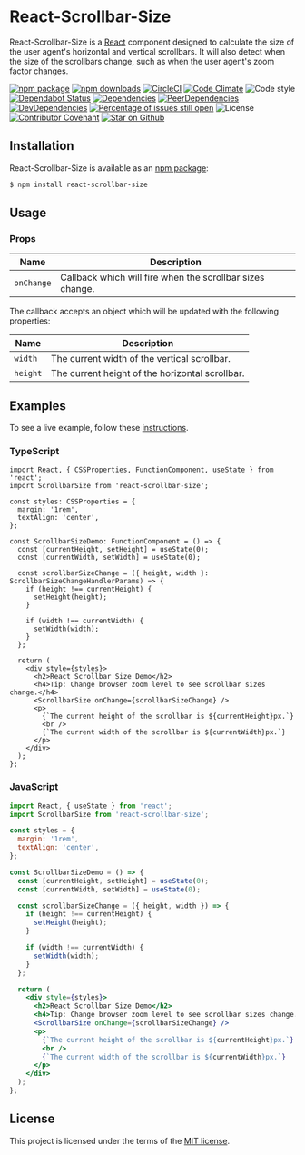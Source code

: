 # React-Scrollbar-Size
React-Scrollbar-Size is a [React](https://reactjs.org/) component designed to calculate the size of the user agent's horizontal and vertical scrollbars.
It will also detect when the size of the scrollbars change, such as when the user agent's zoom factor changes.

[![npm package](https://img.shields.io/npm/v/react-scrollbar-size/latest.svg)](https://www.npmjs.com/package/react-scrollbar-size)
[![npm downloads](https://img.shields.io/npm/dm/react-scrollbar-size)](https://www.npmjs.com/package/react-scrollbar-size)
[![CircleCI](https://circleci.com/gh/STORIS/react-scrollbar-size.svg?style=shield)](https://circleci.com/gh/STORIS/react-scrollbar-size/tree/master)
[![Code Climate](https://img.shields.io/codeclimate/maintainability/STORIS/react-scrollbar-size)](https://codeclimate.com/github/STORIS/react-scrollbar-size)
![Code style](https://img.shields.io/badge/code_style-prettier-ff69b4.svg)
[![Dependabot Status](https://api.dependabot.com/badges/status?host=github&repo=storis/react-scrollbar-size)](https://dependabot.com)
[![Dependencies](https://david-dm.org/STORIS/react-scrollbar-size/master/status.svg)](https://david-dm.org/STORIS/react-scrollbar-size/master)
[![PeerDependencies](https://david-dm.org/STORIS/react-scrollbar-size/master/peer-status.svg)](https://david-dm.org/STORIS/react-scrollbar-size/master?type=peer)
[![DevDependencies](https://david-dm.org/STORIS/react-scrollbar-size/dev-status.svg)](https://david-dm.org/STORIS/react-scrollbar-size/master?type=dev)
[![Percentage of issues still open](https://isitmaintained.com/badge/open/storis/react-scrollbar-size.svg)](https://isitmaintained.com/project/storis/react-scrollbar-size)
![License](https://img.shields.io/npm/l/react-scrollbar-size)
[![Contributor Covenant](https://img.shields.io/badge/Contributor%20Covenant-v2.0%20adopted-ff69b4.svg)](code_of_conduct.md)
[![Star on Github](https://img.shields.io/github/stars/storis/react-scrollbar-size?style=social)](https://github.com/STORIS/react-scrollbar-size)

## Installation
React-Scrollbar-Size is available as an [npm package](https://www.npmjs.com/package/react-scrollbar-size):

```sh
$ npm install react-scrollbar-size
```

## Usage

### Props
| Name | Description |
| ---- | ---- |
| `onChange` | Callback which will fire when the scrollbar sizes change. |

The callback accepts an object which will be updated with the following properties:

| Name | Description |
| ---- | ---- |
| `width` | The current width of the vertical scrollbar. |
| `height` | The current height of the horizontal scrollbar. |

## Examples
To see a live example, follow these [instructions](/example/README.md).

### TypeScript
```tsx
import React, { CSSProperties, FunctionComponent, useState } from 'react';
import ScrollbarSize from 'react-scrollbar-size';

const styles: CSSProperties = {
  margin: '1rem',
  textAlign: 'center',
};

const ScrollbarSizeDemo: FunctionComponent = () => {
  const [currentHeight, setHeight] = useState(0);
  const [currentWidth, setWidth] = useState(0);

  const scrollbarSizeChange = ({ height, width }: ScrollbarSizeChangeHandlerParams) => {
    if (height !== currentHeight) {
      setHeight(height);
    }

    if (width !== currentWidth) {
      setWidth(width);
    }
  };

  return (
    <div style={styles}>
      <h2>React Scrollbar Size Demo</h2>
      <h4>Tip: Change browser zoom level to see scrollbar sizes change.</h4>
      <ScrollbarSize onChange={scrollbarSizeChange} />
      <p>
        {`The current height of the scrollbar is ${currentHeight}px.`}
        <br />
        {`The current width of the scrollbar is ${currentWidth}px.`}
      </p>
    </div>
  );
};
```

### JavaScript
```jsx
import React, { useState } from 'react';
import ScrollbarSize from 'react-scrollbar-size';

const styles = {
  margin: '1rem',
  textAlign: 'center',
};

const ScrollbarSizeDemo = () => {
  const [currentHeight, setHeight] = useState(0);
  const [currentWidth, setWidth] = useState(0);

  const scrollbarSizeChange = ({ height, width }) => {
    if (height !== currentHeight) {
      setHeight(height);
    }

    if (width !== currentWidth) {
      setWidth(width);
    }
  };

  return (
    <div style={styles}>
      <h2>React Scrollbar Size Demo</h2>
      <h4>Tip: Change browser zoom level to see scrollbar sizes change.</h4>
      <ScrollbarSize onChange={scrollbarSizeChange} />
      <p>
        {`The current height of the scrollbar is ${currentHeight}px.`}
        <br />
        {`The current width of the scrollbar is ${currentWidth}px.`}
      </p>
    </div>
  );
};
```

## License
This project is licensed under the terms of the
[MIT license](/LICENSE).
